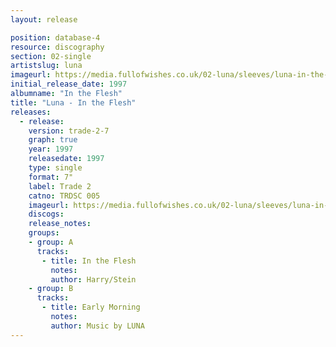 ```yaml
---
layout: release

position: database-4
resource: discography
section: 02-single
artistslug: luna
imageurl: https://media.fullofwishes.co.uk/02-luna/sleeves/luna-in-the-flesh.jpg
initial_release_date: 1997
albumname: "In the Flesh"
title: "Luna - In the Flesh"
releases:
  - release:
    version: trade-2-7
    graph: true
    year: 1997
    releasedate: 1997
    type: single
    format: 7"
    label: Trade 2
    catno: TRDSC 005
    imageurl: https://media.fullofwishes.co.uk/02-luna/sleeves/luna-in-the-flesh.jpg
    discogs:
    release_notes:
    groups:
    - group: A
      tracks:
       - title: In the Flesh
         notes:
         author: Harry/Stein
    - group: B
      tracks:
       - title: Early Morning
         notes:
         author: Music by LUNA
---
```

